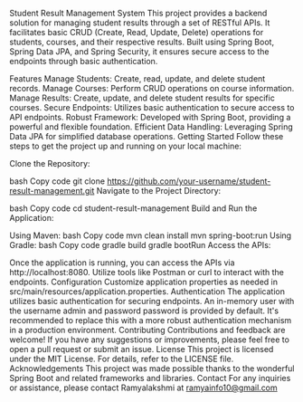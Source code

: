 
Student Result Management System
This project provides a backend solution for managing student results through a set of RESTful APIs. It facilitates basic CRUD (Create, Read, Update, Delete) operations for students, courses, and their respective results. Built using Spring Boot, Spring Data JPA, and Spring Security, it ensures secure access to the endpoints through basic authentication.

Features
Manage Students: Create, read, update, and delete student records.
Manage Courses: Perform CRUD operations on course information.
Manage Results: Create, update, and delete student results for specific courses.
Secure Endpoints: Utilizes basic authentication to secure access to API endpoints.
Robust Framework: Developed with Spring Boot, providing a powerful and flexible foundation.
Efficient Data Handling: Leveraging Spring Data JPA for simplified database operations.
Getting Started
Follow these steps to get the project up and running on your local machine:

Clone the Repository:

bash
Copy code
git clone https://github.com/your-username/student-result-management.git
Navigate to the Project Directory:

bash
Copy code
cd student-result-management
Build and Run the Application:

Using Maven:
bash
Copy code
mvn clean install
mvn spring-boot:run
Using Gradle:
bash
Copy code
gradle build
gradle bootRun
Access the APIs:

Once the application is running, you can access the APIs via http://localhost:8080.
Utilize tools like Postman or curl to interact with the endpoints.
Configuration
Customize application properties as needed in src/main/resources/application.properties.
Authentication
The application utilizes basic authentication for securing endpoints.
An in-memory user with the username admin and password password is provided by default.
It's recommended to replace this with a more robust authentication mechanism in a production environment.
Contributing
Contributions and feedback are welcome! If you have any suggestions or improvements, please feel free to open a pull request or submit an issue.
License
This project is licensed under the MIT License. For details, refer to the LICENSE file.
Acknowledgements
This project was made possible thanks to the wonderful Spring Boot and related frameworks and libraries.
Contact
For any inquiries or assistance, please contact Ramyalakshmi at ramyainfo10@gmail.com
